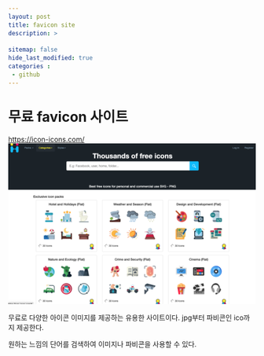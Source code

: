 ```yaml
---
layout: post
title: favicon site 
description: >
  
sitemap: false
hide_last_modified: true
categories :
 - github
---
```



# 무료 favicon 사이트
https://icon-icons.com/
![그림](/assets/img/blog/icons.png)

무료로 다양한 아이콘 이미지를 제공하는 유용한 사이트이다.
jpg부터 파비콘인 ico까지 제공한다.

원하는 느낌의 단어를 검색하여 이미지나 파비콘을 사용할 수 있다.
